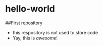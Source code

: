 # hello-world
##First repository
* this respository is not used to store code
* Yay, this is _awesome_!


